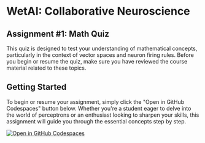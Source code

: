 # WetAI: Collaborative Neuroscience
## Assignment #1: Math Quiz

This quiz is designed to test your understanding of mathematical concepts, particularly in the context of vector spaces and neuron firing rules. Before you begin or resume the quiz, make sure you have reviewed the course material related to these topics.

## Getting Started

To begin or resume your assignment, simply click the "Open in GitHub Codespaces" button below. Whether you're a student eager to delve into the world of perceptrons or an enthusiast looking to sharpen your skills, this assignment will guide you through the essential concepts step by step.

[![Open in GitHub Codespaces](https://github.com/codespaces/badge.svg)](https://codespaces.new/Braingeneers-Education/WetAI-Math-Quiz?quickstart=1)
